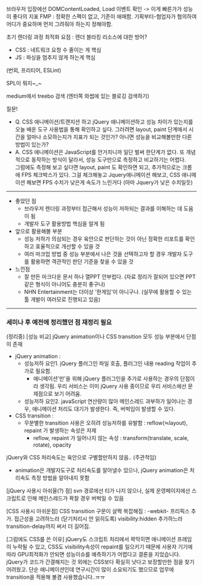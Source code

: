 브라우저 입장에선 DOMContentLoaded, Load 이벤트 확인 -> 이게 빠른가가 성능이 좋다의 지표
FMP : 정확한 스펙이 없고, 기준이 애매함. 기획부터-협업자가 협의하여 어디가 중요하며 먼저 그려줘야 하는지 정해야함.

초기 렌더링 과정 최적화 요점 : 렌더 블라킹 리소스에 대한 방어?
- CSS : 네트워크 요청 수 줄이는 게 핵심
- JS : 파싱을 멈추지 않게 하는게 핵심

(번외, 프리티어, ESLint)

SPL이 뭐지~_~

medium에서 treebo 검색
(엔터쪽 와썹에 있는 블로깅 검색하기)

질문!
* Q. CSS 애니메이션/트랜지션 하고 jQuery 애니메이션하고 성능 차이가 있는지를 오늘 배운 도구 사용법을 통해 확인하고 싶다. 그러려면 layout, paint 단계에서 시간을 얼마나 소모하는지가 지표가 되는 것인가? 아니면 성능을 비교해볼만한 다른 방법이 있는가?
* A. CSS 애니메이션은 JavaScript를 안거치니까 일단 벌써 한단계가 없다. 또 개념적으로 동작하는 방식이 달라서, 성능 도구만으로 측정하고 비교하기는 어렵다.  
그럼에도 측정해 보고 싶다면 layout, paint 도 확인하면 되고, 추가적으로는 크롬에 FPS 체크박스가 있다. 그걸 체크해놓고 Jquery애니메이션 해보고, CSS 애니메이션 해보면 FPS 수치가 낮은게 속도가 느린거다 (아마 Jquery가 낮은 수치일듯)

---

* 좋았던 점
  * 브라우저 렌더링 과정부터 접근해서 성능이 저하되는 결과를 이해하는 데 도움이 됨
  * 개발자 도구 활용방법 핵심을 알게 됨
* 앞으로 활용해볼 부분
  * 성능 저하가 의심되는 경우 육안으로 판단하는 것이 아닌 정확한 리포트를 확인하고 효율적으로 개선할 수 있을 것
  * 여러 마크업 방법 중 성능 부분에서 나은 것을 선택하고자 할 경우 개발자 도구를 활용하면 객관적인 판단 기준을 찾을 수 있을 것
* 느낀점
  * 잘 만든 마크다운 문서 하나 열PPT 안부럽다. (자료 정리가 잘되어 있으면 PPT 같은 형식이 아니어도 충분히 좋구나)
  * NHN Entertainment는 더이상 '한게임'이 아니구나. (실무에 활용할 수 있는 툴 개발이 여러모로 진행되고 있음)

---

### 세미나 후 예전에 정리했던 점 재정리 필요

(정리중)
[성능 비교]
jQuery animation이나 CSS transition 모두 성능 부분에서 단점이 존재
- jQuery animation : 
  - 성능저하 요인1. jQuery 플러그인 파일 호출, 플러그인 내용 reading 작업이 추가로 필요함.
    - 애니메이션'만'을 위해 jQuery 플러그인을 추가로 사용하는 경우의 단점이라 생각됨. 우리 서비스는 이미 jQuery 사용 중이므로 우리 서비스에선 문제점으로 보기 어려움.
  - 성능저하 요인2. javaScript 연산량이 많아 메인스레드 과부하가 일어나는 경우, 애니메이션 처리도 대기가 발생한다. 즉, 버벅임이 발생할 수 있다. 
- CSS transition : 
  - 무분별한 transition 사용은 오히려 성능저하를 유발함 : reflow(≒layout), repaint 가 발생하는 속성은 자제
    - reflow, repaint 가 일어나지 않는 속성 : transform(translate, scale, rotate), opacity

jQuery와 CSS 처리속도는 육안으로 구별할만하지 않음.. (주관적임)
* animation은 개발자도구로 처리속도를 알아낼수 있으나, jQuery animation은 처리속도 측정 방법을 알아내지 못함

[jQuery 사용시 아쉬울(?) 점]
svn 경로에선 티가 나지 않으나, 실제 운영페이지에선 스크립트로 인해 메인스레드가 꽉찰 경우 버벅일 수 있음

[CSS 사용시 아쉬운점]
CSS transition 구문이 살짝 복잡해짐 : 
-webkit- 프리픽스 추가.
접근성을 고려하느라 (닫기처리시 안 읽히도록) visibility:hidden 추가하느라 transition-delay까지 써서 더 길어짐.

[그럼에도 CSS를 쓴 이유]
jQuery도 스크립트 처리에서 꽉막히면 애니메이션 프레임이 누락될 수 있고,
CSS도 visibility속성이 repaint를 일으키기 때문에 사용자 기기에 따라 GPU최적화가 안되면 성능이슈를 예측하기가 어렵다고 결론을 지었습니다.
jQuery가 코드가 간결해지는 것 외에는 CSS보다 확실히 낫다고 보장할만한 점을 찾기 어려웠고.
단순 애니메이션인데 연구시간이 많이 소요되기도 했으므로
업무에 transition을 적용해 볼겸 사용했습니다..ㅠㅠ